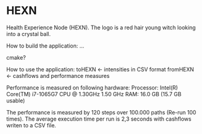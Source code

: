 # HEXN
Health Experience Node (HEXN). 
The logo is a red hair young witch looking into a crystal ball. 

How to build the application: ... 

cmake? 

How to use the application: 
toHEXN <- intensities in CSV format
fromHEXN <- cashflows and performance measures

Performance is measured on following hardware: 
Processor: Intel(R) Core(TM) i7-1065G7 CPU @ 1.30GHz   1.50 GHz
RAM: 16.0 GB (15.7 GB usable)

The performance is measured by 120 steps over 100.000 paths (Re-run 100 times). The average execution time per run is 2,3 seconds with cashflows writen to a CSV file. 
